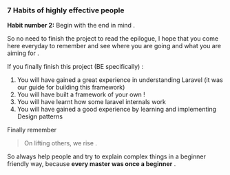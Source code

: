 ### 7 Habits of highly effective people
**Habit number 2:** Begin with the end in mind . 

So no need to finish the project to read the epilogue, I hope that you come here everyday to remember and see where you are going and what you are aiming for . 

If you finally finish this project (BE specifically) :
1. You will have gained a great experience in understanding Laravel (it was our guide for building this framework)
2. You will have built a framework of your own !
3. You will have learnt how some laravel internals work 
4. You will have gained a good experience by learning and implementing Design patterns 

Finally remember 
> On lifting others, we rise . 

So always help people and try to explain complex things in a beginner friendly way, because **every master was once a beginner** . 